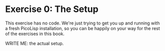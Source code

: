 # Exercise 0: The Setup

This exercise has no code. We're just trying to get you up and running with a fresh PicoLisp installation, so you can be happily on your way for the rest of the exercises in this book.

WRITE ME: the actual setup.
